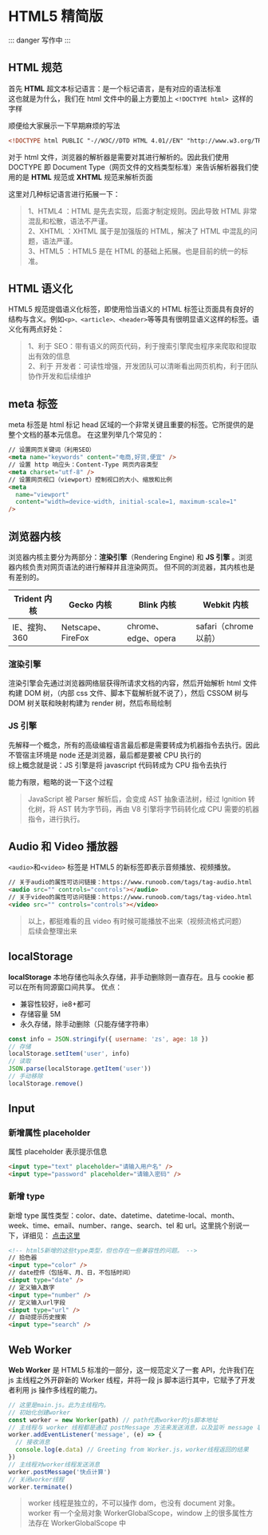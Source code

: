 # HTML5 精简版

::: danger
写作中
:::

## HTML 规范

首先 **HTML** 超文本标记语言：是一个标记语言，是有对应的语法标准<br>这也就是为什么，我们在 html 文件中的最上方要加上 `<!DOCTYPE html> `这样的字样

顺便给大家展示一下早期麻烦的写法

```html
<!DOCTYPE html PUBLIC "-//W3C//DTD HTML 4.01//EN" "http://www.w3.org/TR/html4/strict.dtd">
```

对于 html 文件，浏览器的解析器是需要对其进行解析的。因此我们使用 DOCTYPE 即 Document Type（网页文件的文档类型标准）来告诉解析器我们使用的是 **HTML** 规范或 **XHTML** 规范来解析页面

这里对几种标记语言进行拓展一下：

> 1、HTML4 ：HTML 是先去实现，后面才制定规则。因此导致 HTML ⾮常混乱和松散，语法不严谨。<br>
> 2、XHTML ：XHTML 属于是加强版的 HTML，解决了 HTML 中混乱的问题，语法严谨。<br>
> 3、HTML5 ：HTML5 是在 HTML 的基础上拓展。也是目前的统一的标准。

## HTML 语义化

HTML5 规范提倡语义化标签，即使⽤恰当语义的 HTML 标签让⻚⾯具有良好的结构与含义。例如`<p>、<article>、<header>`等等具有很明显语义这样的标签。语义化有两点好处：

> 1、利于 SEO：带有语义的网页代码，利于搜索引擎爬⾍程序来爬取和提取出有效的信息<br>
> 2、利于 开发者：可读性增强，开发团队可以清晰看出网页机构，利于团队协作开发和后续维护

## meta 标签

meta 标签是 html 标记 head 区域的一个非常关键且重要的标签。它所提供的是整个文档的基本元信息。
在这里列举几个常见的：

```html
// 设置网页关键词（利用SEO）
<meta name="keywords" content="电商,好货,便宜" />
// 设置 http 响应头：Content-Type 网页内容类型
<meta charset="utf-8" />
// 设置网页视口（viewport）控制视⼝的⼤⼩、缩放和⽐例
<meta
  name="viewport"
  content="width=device-width, initial-scale=1, maximum-scale=1"
/>
```

## 浏览器内核

浏览器内核主要分为两部分：**渲染引擎**（Rendering Engine) 和 **JS 引擎** 。浏览器内核负责对网页语法的进行解释并且渲染网页。
但不同的浏览器，其内核也是有差别的。

| Trident 内核  | Gecko 内核        | Blink 内核          | Webkit 内核           |
| ------------- | ----------------- | ------------------- | --------------------- |
| IE、搜狗、360 | Netscape、FireFox | chrome、edge、opera | safari（chrome 以前） |

### 渲染引擎

渲染引擎会先通过浏览器网络层获得所请求文档的内容，然后开始解析 html 文件构建 DOM 树，（内部 css 文件、脚本下载解析就不说了），然后 CSSOM 树与 DOM 树关联和映射构建为 render 树，然后布局绘制

### JS 引擎

先解释一个概念，所有的高级编程语言最后都是需要转成为机器指令去执行。因此不管宿主环境是 node 还是浏览器，最后都是要被 CPU 执行的<br>
综上概念就是说：JS 引擎是将 javascript 代码转成为 CPU 指令去执行

能力有限，粗略的说一下这个过程

> JavaScript 被 Parser 解析后，会变成 AST 抽象语法树，经过 Ignition 转化树，将 AST 转为字节码，再由 V8 引擎将字节码转化成 CPU 需要的机器指令，进行执行。

## Audio 和 Video 播放器

`<audio>`和`<video>` 标签是 HTML5 的新标签即表示音频播放、视频播放。

```html
// 关于audio的属性可访问链接：https://www.runoob.com/tags/tag-audio.html
<audio src="" controls="controls"></audio>
// 关于video的属性可访问链接：https://www.runoob.com/tags/tag-video.html
<video src="" controls="controls"></video>
```

> 以上，都挺难看的且 video 有时候可能播放不出来（视频流格式问题）  
> 后续会整理出来

## localStorage

**localStorage** 本地存储也叫永久存储，非手动删除则一直存在。且与 cookie 都可以在所有同源窗口间共享。
优点：

- 兼容性较好，ie8+都可
- 存储容量 5M
- 永久存储，除手动删除（只能存储字符串）

```js
const info = JSON.stringify({ username: 'zs', age: 18 })
// 存储
localStorage.setItem('user', info)
// 读取
JSON.parse(localStorage.getItem('user'))
// 手动移除
localStorage.remove()
```

## Input

### 新增属性 placeholder

属性 placeholder 表示提示信息

```html
<input type="text" placeholder="请输入用户名" />
<input type="password" placeholder="请输入密码" />
```

### 新增 type

新增 type 属性类型：color、date、datetime、datetime-local、month、week、time、email、number、range、search、tel 和 url。这里挑个别说一下，详细见： [点击这里](https://www.runoob.com/tags/att-input-type.html)

```html
<!-- html5新增的这些type类型，但也存在一些兼容性的问题。 -->
// 拾色器
<input type="color" />
// date控件（包括年、月、日，不包括时间）
<input type="date" />
// 定义输入数字
<input type="number" />
// 定义输入url字段
<input type="url" />
// 自动提示历史搜索
<input type="search" />
```

## Web Worker

**Web Worker** 是 HTML5 标准的一部分，这一规范定义了一套 API，允许我们在 js 主线程之外开辟新的 Worker 线程，并将一段 js 脚本运行其中，它赋予了开发者利用 js 操作多线程的能力。

```js
// 这里是main.js。此为主线程内。
// 初始化创建worker
const worker = new Worker(path) // path代表worker的js脚本地址
// 主线程与 worker 线程都是通过 postMessage 方法来发送消息，以及监听 message 事件来接收消息
worker.addEventListener('message', (e) => {
  // 接收消息
  console.log(e.data) // Greeting from Worker.js，worker线程返回的结果
})
// 主线程对worker线程发送消息
worker.postMessage('快点计算')
// 关闭worker线程
worker.terminate()
```

> worker 线程是独立的，不可以操作 dom，也没有 document 对象。worker 有一个全局对象 WorkerGlobalScope，window 上的很多属性方法存在 WorkerGlobalScope 中
